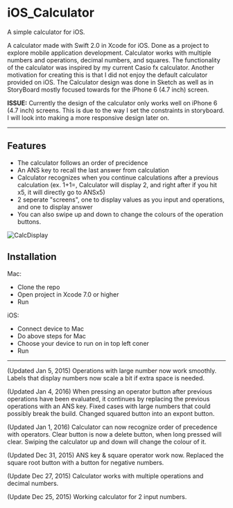 # iOS_Calculator

A simple calculator for iOS.

A calculator made with Swift 2.0 in Xcode for iOS. Done as a project to explore mobile application development. Calculator works with multiple numbers and operations, decimal numbers, and squares. The functionality of the calculator was inspired by my current Casio fx calculator. Another motivation for creating this is that I did not enjoy the default calculator provided on iOS. The Calculator design was done in Sketch as well as in StoryBoard mostly focused towards for the iPhone 6 (4.7 inch) screen.

**ISSUE:** Currently the design of the calculator only works well on iPhone 6 (4.7 inch) screens. This is due to the way I set the constraints in storyboard. I will look into making a more responsive design later on.

----
## Features
- The calculator follows an order of precidence 
- An ANS key to recall the last answer from calculation
- Calculator recognizes when you continue calculations after a previous calculation (ex. 1+1=, Calculator will display 2, and right after if you hit x5, it will directly go to ANSx5)
- 2 seperate "screens", one to display values as you input and operations, and one to display answer
- You can also swipe up and down to change the colours of the operation buttons. 

![CalcDisplay](http://imgur.com/5SRabqE.png)

## Installation
Mac:
- Clone the repo
- Open project in Xcode 7.0 or higher
- Run

iOS:
- Connect device to Mac
- Do above steps for Mac
- Choose your device to run on in top left coner
- Run

----
(Updated Jan 5, 2015)
Operations with large number now work smoothly. Labels that display numbers now scale a bit if extra space is needed.

(Updated Jan 4, 2016)
When pressing an operator button after previous operations have been evaluated, it continues by replacing the previous operations with an ANS key. Fixed cases with large numbers that could possibly break the build. Changed squared button into an expont button.

(Updated Jan 1, 2016)
Calculator can now recognize order of precedence with operators. Clear button is now a delete button, when long pressed will clear. Swiping the calculator up and down will change the colour of it.

(Updated Dec 31, 2015)
ANS key & square operator work now. Replaced the square root button with a button for negative numbers.

(Update Dec 27, 2015)
Calculator works with multiple operations and decimal numbers.

(Update Dec 25, 2015)
Working calculator for 2 input numbers.